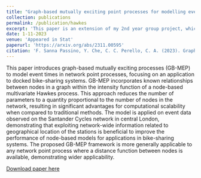 ```yaml
---
title: "Graph-based mutually exciting point processes for modelling event times in docked bike-sharing systems"
collection: publications
permalink: /publication/hawkes
excerpt: 'This paper is an extension of my 2nd year group project, which consisted on fitting Hawkes processes to the London Santander Cycle bike-sharing system. In this paper we employ a spatial component in the model to take in account distances between docking stations when predicting bike usage.'
date: 1-11-2023
venue: 'Appeared in Stat'
paperurl: 'https://arxiv.org/abs/2311.00595'
citation: 'F. Sanna Passino, Y. Che, C. C. Perello, C. A. (2023). Graph-based mutually exciting point processes for modelling event times in docked bike-sharing systems.'
---
```


This paper introduces graph-based mutually exciting processes (GB-MEP) to model event times in network point processes, focusing on an application to docked bike-sharing systems. GB-MEP incorporates known relationships between nodes in a graph within the intensity function of a node-based multivariate Hawkes process. This approach reduces the number of parameters to a quantity proportional to the number of nodes in the network, resulting in significant advantages for computational scalability when compared to traditional methods. The model is applied on event data observed on the Santander Cycles network in central London, demonstrating that exploiting network-wide information related to geographical location of the stations is beneficial to improve the performance of node-based models for applications in bike-sharing systems. The proposed GB-MEP framework is more generally applicable to any network point process where a distance function between nodes is available, demonstrating wider applicability.

[Download paper here](https://arxiv.org/abs/2311.00595)